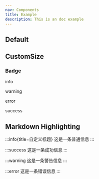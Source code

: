 ```yaml
---
nav: Components
title: Example
description: This is an doc example
---
```


## Default

<code iframe src="./demos/index.tsx" nopadding></code>

## CustomSize

<code src="./demos/CustomSize.tsx" nopadding></code>

### Badge

<Badge>info</Badge>

<Badge type="warning">warning</Badge>

<Badge type="error">error</Badge>

<Badge type="success">success</Badge>

## Markdown Highlighting

:::info{title=自定义标题}
这是一条普通信息
:::

:::success
这是一条成功信息
:::

:::warning
这是一条警告信息
:::

:::error
这是一条错误信息
:::
